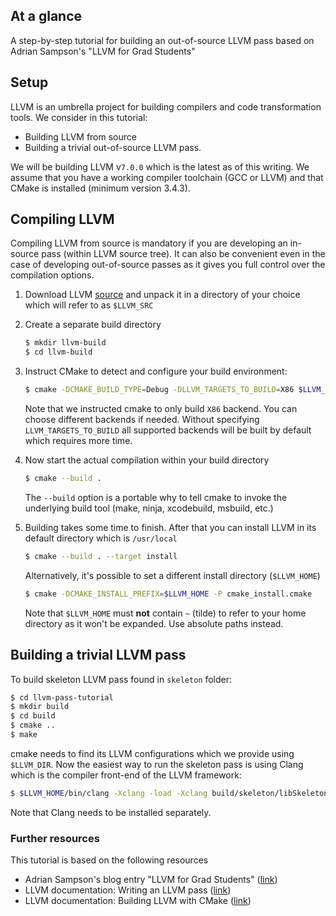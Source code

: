 
## At a glance ##
A step-by-step tutorial for building an out-of-source LLVM pass based on Adrian Sampson's "LLVM for Grad Students"

## Setup ##

LLVM is an umbrella project for building compilers
and code transformation tools. We consider in this tutorial:
- Building LLVM from source
- Building a trivial out-of-source LLVM pass.

We will be building LLVM v`7.0.0` which is the latest as of this writing.
We assume that you have a working compiler toolchain (GCC or LLVM) and that CMake is installed (minimum version 3.4.3).


## Compiling LLVM ##
Compiling LLVM from source is mandatory if you are developing an in-source pass (within LLVM source tree).
It can also be convenient even in the case of developing out-of-source passes as it gives you full control over the compilation options.

1.  Download LLVM [source](http://llvm.org/releases/)
and unpack it in a directory of your choice which will refer to as `$LLVM_SRC`

2. Create a separate build directory
    ```bash
    $ mkdir llvm-build
    $ cd llvm-build
    ```
3. Instruct CMake to detect and configure your build environment:

    ```bash
    $ cmake -DCMAKE_BUILD_TYPE=Debug -DLLVM_TARGETS_TO_BUILD=X86 $LLVM_SRC
    ```
    Note that we instructed cmake to only build `X86` backend.
    You can choose different backends if needed. Without specifying `LLVM_TARGETS_TO_BUILD`
    all supported backends will be built by default which requires more time.

4. Now start the actual compilation within your build directory

    ```bash
    $ cmake --build .
    ```
    The `--build` option is a portable why to tell cmake to invoke the underlying
    build tool (make, ninja, xcodebuild, msbuild, etc.)

5. Building takes some time to finish. After that you can install LLVM in its default directory which is `/usr/local`
    ```bash
    $ cmake --build . --target install
    ```
    Alternatively, it's possible to set a different install directory (`$LLVM_HOME`)
    ```bash
    $ cmake -DCMAKE_INSTALL_PREFIX=$LLVM_HOME -P cmake_install.cmake
    ```
    Note that `$LLVM_HOME` must __not__ contain `~` (tilde) to refer to your home directory as it won't be expanded. Use absolute paths instead.

## Building a trivial LLVM pass ##

To build skeleton LLVM pass found in `skeleton` folder:
```bash
$ cd llvm-pass-tutorial
$ mkdir build
$ cd build
$ cmake ..
$ make
```
cmake needs to find its LLVM configurations which we provide using
`$LLVM_DIR`. Now the easiest way to run the skeleton pass is using Clang which
is the compiler front-end of the LLVM framework:
```bash
$ $LLVM_HOME/bin/clang -Xclang -load -Xclang build/skeleton/libSkeletonPass.* something.c$
```
Note that Clang needs to be installed separately.

### Further resources
This tutorial is based on the following resources

- Adrian Sampson's blog entry "LLVM for Grad Students" ([link](http://adriansampson.net/blog/llvm.html))
- LLVM documentation: Writing an LLVM pass ([link](http://llvm.org/docs/WritingAnLLVMPass.html))
- LLVM documentation: Building LLVM with CMake ([link](http://llvm.org/docs/CMake.html#cmake-out-of-source-pass))
